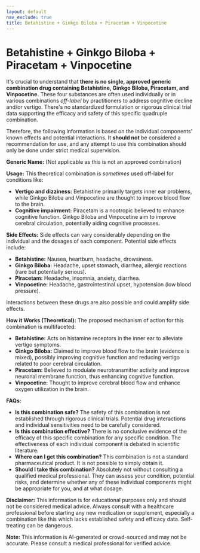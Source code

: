 ```yaml
---
layout: default
nav_exclude: true
title: Betahistine + Ginkgo Biloba + Piracetam + Vinpocetine
---
```


# Betahistine + Ginkgo Biloba + Piracetam + Vinpocetine

It's crucial to understand that **there is no single, approved generic combination drug containing Betahistine, Ginkgo Biloba, Piracetam, and Vinpocetine.**  These four substances are often used individually or in various combinations *off-label* by practitioners to address cognitive decline and/or vertigo.  There's no standardized formulation or rigorous clinical trial data supporting the efficacy and safety of this specific quadruple combination.

Therefore, the following information is based on the individual components' known effects and potential interactions.  It **should not** be considered a recommendation for use, and any attempt to use this combination should only be done under strict medical supervision.

**Generic Name:**  (Not applicable as this is not an approved combination)

**Usage:**  This theoretical combination is *sometimes* used off-label for conditions like:

* **Vertigo and dizziness:** Betahistine primarily targets inner ear problems, while Ginkgo Biloba and Vinpocetine are thought to improve blood flow to the brain.
* **Cognitive impairment:** Piracetam is a nootropic believed to enhance cognitive function. Ginkgo Biloba and Vinpocetine aim to improve cerebral circulation, potentially aiding cognitive processes.


**Side Effects:**  Side effects can vary considerably depending on the individual and the dosages of each component. Potential side effects include:

* **Betahistine:** Nausea, heartburn, headache, drowsiness.
* **Ginkgo Biloba:** Headache, upset stomach, diarrhea, allergic reactions (rare but potentially serious).
* **Piracetam:** Headache, insomnia, anxiety, diarrhea.
* **Vinpocetine:** Headache, gastrointestinal upset, hypotension (low blood pressure).

Interactions between these drugs are also possible and could amplify side effects.


**How it Works (Theoretical):** The proposed mechanism of action for this combination is multifaceted:

* **Betahistine:** Acts on histamine receptors in the inner ear to alleviate vertigo symptoms.
* **Ginkgo Biloba:** Claimed to improve blood flow to the brain (evidence is mixed), possibly improving cognitive function and reducing vertigo related to poor cerebral circulation.
* **Piracetam:** Believed to modulate neurotransmitter activity and improve neuronal membrane function, thus enhancing cognitive function.
* **Vinpocetine:**  Thought to improve cerebral blood flow and enhance oxygen utilization in the brain.


**FAQs:**

* **Is this combination safe?**  The safety of this combination is not established through rigorous clinical trials. Potential drug interactions and individual sensitivities need to be carefully considered.
* **Is this combination effective?** There is no conclusive evidence of the efficacy of this specific combination for any specific condition.  The effectiveness of each individual component is debated in scientific literature.
* **Where can I get this combination?**  This combination is not a standard pharmaceutical product.  It is not possible to simply obtain it.
* **Should I take this combination?**  Absolutely not without consulting a qualified medical professional.  They can assess your condition, potential risks, and determine whether any of these individual components might be appropriate for you, and at what dosage.

**Disclaimer:**  This information is for educational purposes only and should not be considered medical advice.  Always consult with a healthcare professional before starting any new medication or supplement, especially a combination like this which lacks established safety and efficacy data.  Self-treating can be dangerous.


**Note:** This information is AI-generated or crowd-sourced and may not be accurate. Please consult a medical professional for verified advice.